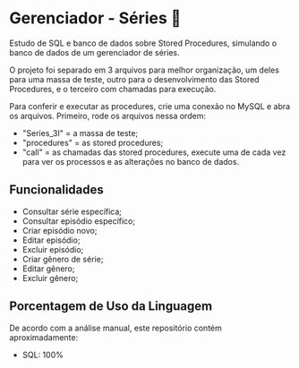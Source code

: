 
# Gerenciador - Séries 💽

Estudo de SQL e banco de dados sobre Stored Procedures, simulando o banco de dados de um gerenciador de séries.

O projeto foi separado em 3 arquivos para melhor organização, um deles para uma massa de teste, outro para o desenvolvimento das Stored Procedures, e o terceiro com chamadas para execução. 

Para conferir e executar as procedures, crie uma conexão no MySQL e abra os arquivos.
Primeiro, rode os arquivos nessa ordem:
- "Series_3I" = a massa de teste;
- "procedures" = as stored procedures;
- "call" = as chamadas das stored procedures, execute uma de cada vez para ver os processos e as alterações no banco de dados.

## Funcionalidades

- Consultar série específica;
- Consultar episódio específico;
- Criar episódio novo;
- Editar episódio;
- Excluir episódio;
- Criar gênero de série;
- Editar gênero;
- Excluir gênero;


## Porcentagem de Uso da Linguagem

De acordo com a análise manual, este repositório contém aproximadamente:
- SQL: 100%



